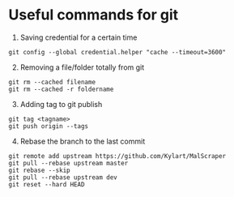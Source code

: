 # Useful commands for git

1. Saving credential for a certain time

```
git config --global credential.helper "cache --timeout=3600"
```

2. Removing a file/folder totally from git

```
git rm --cached filename
git rm --cached -r foldername
```

3. Adding tag to git publish

```
git tag <tagname>
git push origin --tags
```

4. Rebase the branch to the last commit

```
git remote add upstream https://github.com/Kylart/MalScraper
git pull --rebase upstream master
git rebase --skip
git pull --rebase upstream dev
git reset --hard HEAD
```
